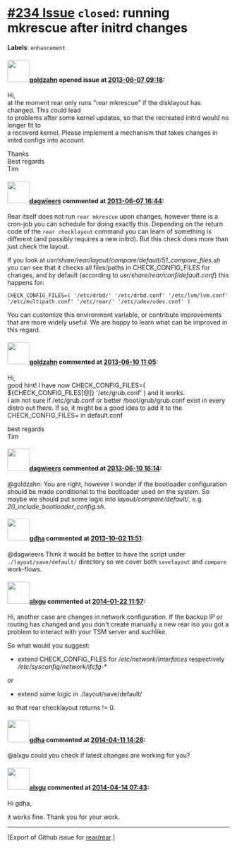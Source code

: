 [\#234 Issue](https://github.com/rear/rear/issues/234) `closed`: running mkrescue after initrd changes
======================================================================================================

**Labels**: `enhancement`

#### <img src="https://avatars.githubusercontent.com/u/4539656?u=a3c7ffeb3baa5018ad42ad1bd4d09119f09c0e0b&v=4" width="50">[goldzahn](https://github.com/goldzahn) opened issue at [2013-06-07 09:18](https://github.com/rear/rear/issues/234):

Hi,  
at the moment rear only runs "rear mkrescue" if the disklayout has
changed. This could lead  
to problems after some kernel updates, so that the recreated initrd
would no longer fit to  
a recoverd kernel. Please implement a mechanism that takes changes in
initrd configs into account.

Thanks  
Best regards  
Tim

#### <img src="https://avatars.githubusercontent.com/u/388198?u=0732dee3fe5002278cfbf40359ec431bdcf5f06c&v=4" width="50">[dagwieers](https://github.com/dagwieers) commented at [2013-06-07 16:44](https://github.com/rear/rear/issues/234#issuecomment-19118581):

Rear itself does not run `rear mkrescue` upon changes, however there is
a cron-job you can schedule for doing exactly this. Depending on the
return code of the `rear checklayout` command you can learn of something
is different (and possibly requires a new initrd). But this check does
more than just check the layout.

If you look at
*usr/share/rear/layout/compare/default/51\_compare\_files.sh* you can
see that it checks all files/paths in CHECK\_CONFIG\_FILES for changes,
and by default (according to *usr/share/rear/conf/default.conf*) this
happens for:

    CHECK_CONFIG_FILES=( '/etc/drbd/' '/etc/drbd.conf' '/etc/lvm/lvm.conf' '/etc/multipath.conf' '/etc/rear/' '/etc/udev/udev.conf' )

You can customize this environment variable, or contribute improvements
that are more widely useful. We are happy to learn what can be improved
in this regard.

#### <img src="https://avatars.githubusercontent.com/u/4539656?u=a3c7ffeb3baa5018ad42ad1bd4d09119f09c0e0b&v=4" width="50">[goldzahn](https://github.com/goldzahn) commented at [2013-06-10 11:05](https://github.com/rear/rear/issues/234#issuecomment-19192475):

Hi,  
good hint! I have now CHECK\_CONFIG\_FILES=(
${CHECK\_CONFIG\_FILES\[@\]} '/etc/grub.conf' ) and it works.  
I am not sure if /etc/grub.conf or better /boot/grub/grub.conf exist in
every distro out there. If so, it might be a good idea to add it to the
CHECK\_CONFIG\_FILES= in default.conf

best regards  
Tim

#### <img src="https://avatars.githubusercontent.com/u/388198?u=0732dee3fe5002278cfbf40359ec431bdcf5f06c&v=4" width="50">[dagwieers](https://github.com/dagwieers) commented at [2013-06-10 16:14](https://github.com/rear/rear/issues/234#issuecomment-19209282):

@goldzahn: You are right, however I wonder if the bootloader
configuration should be made conditional to the bootloader used on the
system. So maybe we should put some logic into
*layout/compare/default/*, e.g. *20\_include\_bootloader\_config.sh*.

#### <img src="https://avatars.githubusercontent.com/u/888633?u=cdaeb31efcc0048d3619651aa18dd4b76e636b21&v=4" width="50">[gdha](https://github.com/gdha) commented at [2013-10-02 11:51](https://github.com/rear/rear/issues/234#issuecomment-25532465):

@dagwieers Think it would be better to have the script under
`./layout/save/default/` directory so we cover both `savelayout` and
`compare` work-flows.

#### <img src="https://avatars.githubusercontent.com/u/5547258?v=4" width="50">[alxgu](https://github.com/alxgu) commented at [2014-01-22 11:57](https://github.com/rear/rear/issues/234#issuecomment-33015239):

Hi, another case are changes in network configuration. If the backup IP
or routing has changed and you don't create manually a new rear iso you
got a problem to interact with your TSM server and suchlike.

So what would you suggest:

-   extend CHECK\_CONFIG\_FILES for */etc/network/interfaces*
    respectively */etc/sysconfig/network/ifcfg-*\*

or

-   extend some logic in ./layout/save/default/

so that rear checklayout returns != 0.

#### <img src="https://avatars.githubusercontent.com/u/888633?u=cdaeb31efcc0048d3619651aa18dd4b76e636b21&v=4" width="50">[gdha](https://github.com/gdha) commented at [2014-04-11 14:28](https://github.com/rear/rear/issues/234#issuecomment-40209379):

@alxgu could you check if latest changes are working for you?

#### <img src="https://avatars.githubusercontent.com/u/5547258?v=4" width="50">[alxgu](https://github.com/alxgu) commented at [2014-04-14 07:43](https://github.com/rear/rear/issues/234#issuecomment-40340394):

Hi gdha,

it works fine. Thank you for your work.

------------------------------------------------------------------------

\[Export of Github issue for
[rear/rear](https://github.com/rear/rear).\]
